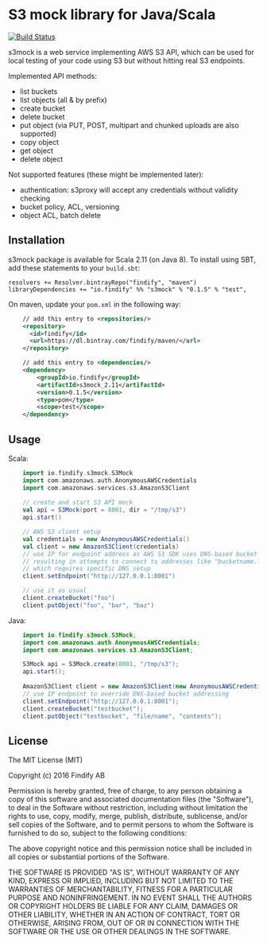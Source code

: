# S3 mock library for Java/Scala

[![Build Status](https://travis-ci.org/shuttie/s3mock.svg?branch=master)](https://travis-ci.org/shuttie/s3mock)

s3mock is a web service implementing AWS S3 API, which can be used for local testing of your code using S3
but without hitting real S3 endpoints.

Implemented API methods:
* list buckets
* list objects (all & by prefix)
* create bucket
* delete bucket
* put object (via PUT, POST, multipart and chunked uploads are also supported)
* copy object
* get object
* delete object

Not supported features (these might be implemented later):
* authentication: s3proxy will accept any credentials without validity checking
* bucket policy, ACL, versioning
* object ACL, batch delete

## Installation

s3mock package is available for Scala 2.11 (on Java 8). To install using SBT, add these
 statements to your `build.sbt`:

    resolvers += Resolver.bintrayRepo("findify", "maven")
    libraryDependencies += "io.findify" %% "s3mock" % "0.1.5" % "test",

On maven, update your `pom.xml` in the following way:
```xml
    // add this entry to <repositories/>
    <repository>
      <id>findify</id>
      <url>https://dl.bintray.com/findify/maven/</url>
    </repository>

    // add this entry to <dependencies/>
    <dependency>
        <groupId>io.findify</groupId>
        <artifactId>s3mock_2.11</artifactId>
        <version>0.1.5</version>
        <type>pom</type>
        <scope>test</scope>
    </dependency>
```
## Usage
Scala:
```scala
    import io.findify.s3mock.S3Mock
    import com.amazonaws.auth.AnonymousAWSCredentials
    import com.amazonaws.services.s3.AmazonS3Client
    
    // create and start S3 API mock
    val api = S3Mock(port = 8001, dir = "/tmp/s3")
    api.start()

    // AWS S3 client setup
    val credentials = new AnonymousAWSCredentials()
    val client = new AmazonS3Client(credentials)
    // use IP for endpoint address as AWS S3 SDK uses DNS-based bucket access scheme
    // resulting in attempts to connect to addresses like "bucketname.localhost"
    // which requires specific DNS setup
    client.setEndpoint("http://127.0.0.1:8001")

    // use it as usual
    client.createBucket("foo")
    client.putObject("foo", "bar", "baz")
```
Java:
```java
    import io.findify.s3mock.S3Mock;
    import com.amazonaws.auth.AnonymousAWSCredentials;
    import com.amazonaws.services.s3.AmazonS3Client;

    S3Mock api = S3Mock.create(8001, "/tmp/s3");
    api.start();
            
    AmazonS3Client client = new AmazonS3Client(new AnonymousAWSCredentials());
    // use IP endpoint to override DNS-based bucket addressing
    client.setEndpoint("http://127.0.0.1:8001");
    client.createBucket("testbucket");
    client.putObject("testbucket", "file/name", "contents");
```
    
## License

The MIT License (MIT)

Copyright (c) 2016 Findify AB

Permission is hereby granted, free of charge, to any person obtaining a copy of this software and associated documentation files (the "Software"), to deal in the Software without restriction, including without limitation the rights to use, copy, modify, merge, publish, distribute, sublicense, and/or sell copies of the Software, and to permit persons to whom the Software is furnished to do so, subject to the following conditions:

The above copyright notice and this permission notice shall be included in all copies or substantial portions of the Software.

THE SOFTWARE IS PROVIDED "AS IS", WITHOUT WARRANTY OF ANY KIND, EXPRESS OR IMPLIED, INCLUDING BUT NOT LIMITED TO THE WARRANTIES OF MERCHANTABILITY, FITNESS FOR A PARTICULAR PURPOSE AND NONINFRINGEMENT. IN NO EVENT SHALL THE AUTHORS OR COPYRIGHT HOLDERS BE LIABLE FOR ANY CLAIM, DAMAGES OR OTHER LIABILITY, WHETHER IN AN ACTION OF CONTRACT, TORT OR OTHERWISE, ARISING FROM, OUT OF OR IN CONNECTION WITH THE SOFTWARE OR THE USE OR OTHER DEALINGS IN THE SOFTWARE.